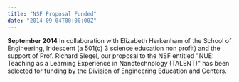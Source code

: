```yaml
---
title: "NSF Proposal Funded"
date: "2014-09-04T00:00:00Z"
---
```

**September 2014** In collaboration with Elizabeth Herkenham of the School of Engineering, Iridescent (a 501(c) 3 science education non profit) and the support of Prof. Richard Siegel, our proposal to the NSF entitled "NUE: Teaching as a Learning Experience in Nanotechnology (TALENT)" has been selected for funding by the Division of Engineering Education and Centers.